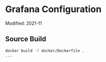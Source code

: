# Grafana Configuration

Modified: 2021-11

## Source Build

```bash
docker build -f docker/Dockerfile . 
...
```
